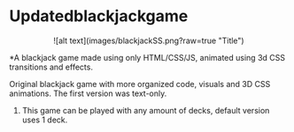 # Updatedblackjackgame

<p align="center">![alt text](images/blackjackSS.png?raw=true "Title")</p>

\*A blackjack game made using only HTML/CSS/JS, animated using 3d CSS transitions and effects.

Original blackjack game with more organized code, visuals and 3D CSS animations. The first version was text-only.

1. This game can be played with any amount of decks, default version uses 1 deck.
